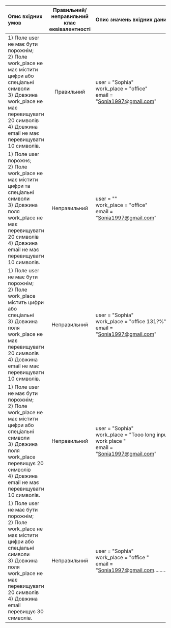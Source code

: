 |Опис вхідних умов|Правильний/неправильний клас еквівалентності|Опис значень вхідних даних|
|:-----|:-----:|:-----|
|1) Поле user не має бути порожнім;<br> 2) Поле work_place не має містити цифри або спеціальні символи <br> 3) Довжина work_place не має перевищувати 20 символів <br> 4) Довжина email не має перевищувати 10 символів. <br> |Правильний|user = "Sophia"<br> work_place = "office"<br> email = "Sonia1997@gmail.com" |
|1) Поле user порожнє;<br> 2) Поле work_place не має містити цифри та спеціальні символи <br> 3) Довжина поля work_place не має перевищувати 20 символів<br> 4) Довжина email не має перевищувати 10 символів. <br> |Неправильний|user = ""<br> work_place = "office"<br> email = "Sonia1997@gmail.com" |
|1) Поле user не має бути порожнім;<br> 2) Поле work_place містить цифри або спеціальні <br> 3) Довжина поля work_place не має перевищувати 20 символів<br> 4) Довжина email не має перевищувати 10 символів. <br> |Неправильний|user = "Sophia"<br> work_place = "office 131?%"<br> email = "Sonia1997@gmail.com" |
|1) Поле user не має бути порожнім;<br> 2) Поле work_place не має містити цифри або спеціальні символи <br> 3) Довжина поля work_place перевищує 20 символів<br> 4) Довжина email не має перевищувати 10 символів. <br> |Неправильний|user = "Sophia"<br> work_place = "Tooo long input work place "<br> email = "Sonia1997@gmail.com" |
|1) Поле user не має бути порожнім;<br> 2) Поле work_place не має містити цифри або спеціальні символи <br> 3) Довжина поля work_place не має перевищувати 20 символів <br> 4) Довжина email перевищує 30 символів. <br> |Неправильний|user = "Sophia"<br> work_place = "office "<br> email = "Sonia1997@gmail.com............." |
